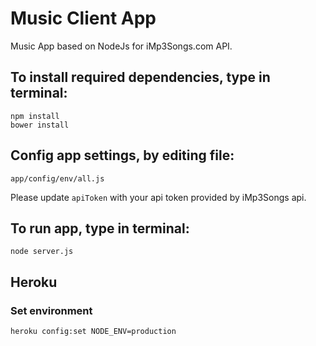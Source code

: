 # Music Client App

Music App based on NodeJs for iMp3Songs.com API.

## To install required dependencies, type in terminal:

    npm install
    bower install

## Config app settings, by editing file:

    app/config/env/all.js

Please update `apiToken` with your api token provided by iMp3Songs api.

## To run app, type in terminal:

    node server.js


## Heroku

### Set environment

    heroku config:set NODE_ENV=production